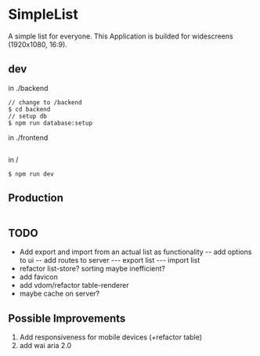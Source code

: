 # SimpleList
A simple list for everyone.
This Application is builded for widescreens (1920x1080, 16:9).
## dev
in ./backend
```
// change to /backend
$ cd backend
// setup db
$ npm run database:setup
```
in ./frontend
```
```

in /
```
$ npm run dev
```

## Production
```
```

## TODO
- Add export and import from an actual list as functionality
-- add options to ui
-- add routes to server
--- export list
--- import list
- refactor list-store? sorting maybe inefficient?
- add favicon
- add vdom/refactor table-renderer
- maybe cache on server?

## Possible Improvements
1. Add responsiveness for mobile devices (+refactor table)
2. add wai aria 2.0
